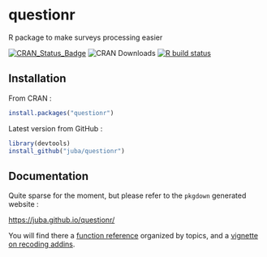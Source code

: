 questionr
=========

R package to make surveys processing easier

[![CRAN_Status_Badge](https://www.r-pkg.org/badges/version-ago/questionr)](https://cran.r-project.org/package=questionr)
![CRAN Downloads](https://cranlogs.r-pkg.org/badges/last-month/questionr)
[![R build status](https://github.com/juba/questionr/workflows/R-CMD-check/badge.svg)](https://github.com/juba/questionr/actions?query=workflow%3AR-CMD-check)

## Installation

From CRAN :

```r
install.packages("questionr")
```

Latest version from GitHub :

```r
library(devtools)
install_github("juba/questionr")
```

## Documentation

Quite sparse for the moment, but please refer to the `pkgdown` generated website :

https://juba.github.io/questionr/

You will find there a [function reference](https://juba.github.io/questionr/reference/index.html) organized by topics, and a [vignette on recoding addins](https://juba.github.io/questionr/articles/recoding_addins.html).